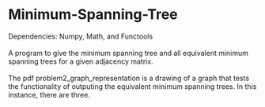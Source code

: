 # Minimum-Spanning-Tree
Dependencies: Numpy, Math, and Functools<br /><br/>
A program to give the minimum spanning tree and all equivalent minimum spanning trees for a given adjacency matrix.<br/><br/>
The pdf problem2_graph_representation is a drawing of a graph that tests the functionality of outputing the equivalent minimum spanning trees. In this instance, there are three.
